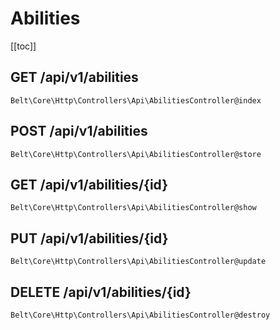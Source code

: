 # Abilities

[[toc]]

## GET /api/v1/abilities

`Belt\Core\Http\Controllers\Api\AbilitiesController@index`

## POST /api/v1/abilities

`Belt\Core\Http\Controllers\Api\AbilitiesController@store`

## GET /api/v1/abilities/{id}

`Belt\Core\Http\Controllers\Api\AbilitiesController@show`

## PUT /api/v1/abilities/{id}

`Belt\Core\Http\Controllers\Api\AbilitiesController@update`

## DELETE /api/v1/abilities/{id}

`Belt\Core\Http\Controllers\Api\AbilitiesController@destroy`
